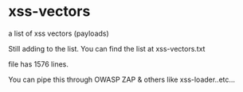 # xss-vectors
a list of xss vectors (payloads)

Still adding to the list. 
You can find the list at xss-vectors.txt

file has 1576 lines.

You can pipe this through OWASP ZAP & others like xss-loader..etc... 
